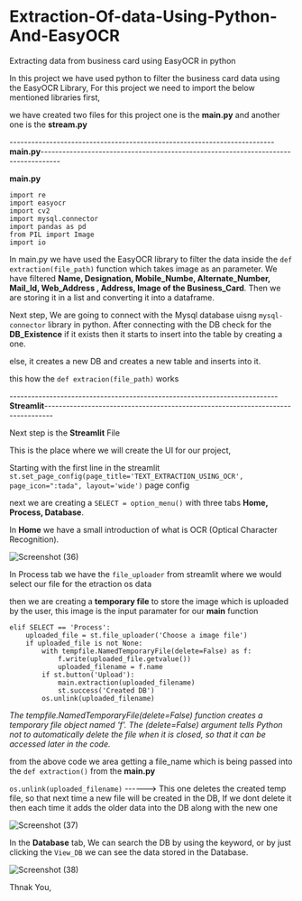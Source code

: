 # Extraction-Of-data-Using-Python-And-EasyOCR
Extracting data from business card using EasyOCR in python


In this project we have used python to filter the business card data using the EasyOCR Library, For this project we need to import the below mentioned libraries first,

we have created two files for this project one is the **main.py** and another one is the **stream.py** 


-------------------------------------------------------------------------**main.py**-----------------------------------------------------------------------------------

**main.py**
```
import re
import easyocr
import cv2
import mysql.connector
import pandas as pd
from PIL import Image
import io
```


In main.py we have used the EasyOCR library to filter the data inside the ```def extraction(file_path)``` function which takes image as an parameter.
We have filtered **Name, Designation, Mobile_Numbe, Alternate_Number, Mail_Id, Web_Address , Address, Image of the Business_Card**.
Then we are storing it in a list and converting it into a dataframe.

Next step, We are going to connect with the Mysql database uisng ```mysql-connector``` library in python. After connecting with the DB check for the **DB_Existence**
if it exists then it starts to insert into the table by creating a one.

else, it creates a new DB and creates a new table and inserts into it.

this how the ```def extracion(file_path)``` works

--------------------------------------------------------------------------**Streamlit**--------------------------------------------------------------------------------

Next step is the **Streamlit** File

This is the place where we will create the UI for our project,

Starting with the first line in the streamlit ```st.set_page_config(page_title='TEXT_EXTRACTION_USING_OCR', page_icon=":tada", layout='wide')``` page config

next we are creating a ```SELECT = option_menu()``` with three tabs **Home, Process, Database**.

In **Home** we have a small introduction of what is OCR (Optical Character Recognition).



![Screenshot (36)](https://user-images.githubusercontent.com/46883734/231081131-f096bc3c-8d09-4070-a624-473de68cdbc5.png)



In Process tab we have the ``file_uploader`` from streamlit where we would select our file for the etraction os data

then we are creating a **temporary file** to store the image which is uploaded by the user, this image is the input paramater for our **main** function

```
elif SELECT == 'Process':
    uploaded_file = st.file_uploader('Choose a image file')
    if uploaded_file is not None:
        with tempfile.NamedTemporaryFile(delete=False) as f:
            f.write(uploaded_file.getvalue())
            uploaded_filename = f.name
        if st.button('Upload'):
            main.extraction(uploaded_filename)
            st.success('Created DB')
        os.unlink(uploaded_filename)
```

*The tempfile.NamedTemporaryFile(delete=False) function creates a temporary file object named 'f'. The (delete=False) argument tells Python not to automatically delete the file when it is closed, so that it can be accessed later in the code.*

from the above code we area getting a file_name which is being passed into the ```def extraction()``` from the **main.py**

```os.unlink(uploaded_filename)``` ------> This one deletes the created temp file, so that next time a new file will be created in the DB, If we dont delete it then each time it adds the older data into the DB along with the new one



![Screenshot (37)](https://user-images.githubusercontent.com/46883734/231081275-50ab1fd9-2536-4b13-8d66-5219df0237cd.png)



In the **Database** tab, We can search the DB by using the keyword, or by just clicking the ```View_DB``` we can see the data stored in the Database. 



![Screenshot (38)](https://user-images.githubusercontent.com/46883734/231081679-a1433f46-3982-4ddd-967c-85e002eb89b8.png)


Thnak You,
